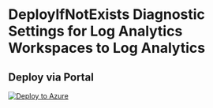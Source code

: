 # DeployIfNotExists Diagnostic Settings for Log Analytics Workspaces to Log Analytics


## Deploy via Portal

[![Deploy to Azure](http://azuredeploy.net/deploybutton.png)](https://portal.azure.com/#blade/Microsoft_Azure_Policy/CreatePolicyDefinitionBlade/uri/https%3A%2F%2Fraw.githubusercontent.com%2Fsixtencyber%2FAzure-Policies%2Fmain%2FLog_Analytics%2Floganalytics-workspace-to-loganalytics%2Fdeploy-diagnostic-settings-loganalytics-workspace-to-loganalytics.json)

